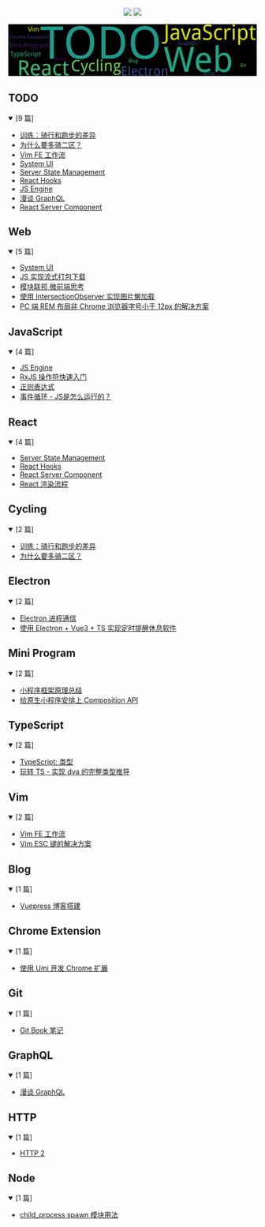
<p align='center'>
    <img src="https://badgen.net/github/issues/lei4519/blog"/>
    <img src="https://badgen.net/badge/last-commit/2024-03-28 14:29:50"/>
</p>

<img src="assets/wordcloud.png" title="词云" alt="词云">
    
















## TODO

<details open>

<summary>[9 篇]</summary>

<ul>
<li><a href='https://github.com/lei4519/blog/issues/64'>训练：骑行和跑步的差异</a></li>
<li><a href='https://github.com/lei4519/blog/issues/63'>为什么要多骑二区？</a></li>
<li><a href='https://github.com/lei4519/blog/issues/62'>Vim FE 工作流</a></li>
<li><a href='https://github.com/lei4519/blog/issues/61'>System UI</a></li>
<li><a href='https://github.com/lei4519/blog/issues/59'>Server State Management</a></li>
<li><a href='https://github.com/lei4519/blog/issues/58'>React Hooks</a></li>
<li><a href='https://github.com/lei4519/blog/issues/57'>JS Engine</a></li>
<li><a href='https://github.com/lei4519/blog/issues/56'>漫谈 GraphQL</a></li>
<li><a href='https://github.com/lei4519/blog/issues/55'>React Server Component</a></li>

</ul>

</details>

## Web

<details open>

<summary>[5 篇]</summary>

<ul>
<li><a href='https://github.com/lei4519/blog/issues/61'>System UI</a></li>
<li><a href='https://github.com/lei4519/blog/issues/53'>JS 实现流式打包下载</a></li>
<li><a href='https://github.com/lei4519/blog/issues/49'>模块联邦 微前端思考</a></li>
<li><a href='https://github.com/lei4519/blog/issues/48'>使用 IntersectionObserver 实现图片懒加载</a></li>
<li><a href='https://github.com/lei4519/blog/issues/45'>PC 端 REM 布局非 Chrome 浏览器字号小于 12px 的解决方案</a></li>

</ul>

</details>

## JavaScript

<details open>

<summary>[4 篇]</summary>

<ul>
<li><a href='https://github.com/lei4519/blog/issues/57'>JS Engine</a></li>
<li><a href='https://github.com/lei4519/blog/issues/52'>RxJS 操作符快速入门</a></li>
<li><a href='https://github.com/lei4519/blog/issues/51'>正则表达式</a></li>
<li><a href='https://github.com/lei4519/blog/issues/47'>事件循环 - JS是怎么运行的？</a></li>

</ul>

</details>

## React

<details open>

<summary>[4 篇]</summary>

<ul>
<li><a href='https://github.com/lei4519/blog/issues/59'>Server State Management</a></li>
<li><a href='https://github.com/lei4519/blog/issues/58'>React Hooks</a></li>
<li><a href='https://github.com/lei4519/blog/issues/55'>React Server Component</a></li>
<li><a href='https://github.com/lei4519/blog/issues/50'>React 渲染流程</a></li>

</ul>

</details>

## Cycling

<details open>

<summary>[2 篇]</summary>

<ul>
<li><a href='https://github.com/lei4519/blog/issues/64'>训练：骑行和跑步的差异</a></li>
<li><a href='https://github.com/lei4519/blog/issues/63'>为什么要多骑二区？</a></li>

</ul>

</details>

## Electron

<details open>

<summary>[2 篇]</summary>

<ul>
<li><a href='https://github.com/lei4519/blog/issues/39'>Electron 进程通信</a></li>
<li><a href='https://github.com/lei4519/blog/issues/36'>使用 Electron + Vue3 + TS 实现定时提醒休息软件</a></li>

</ul>

</details>

## Mini Program

<details open>

<summary>[2 篇]</summary>

<ul>
<li><a href='https://github.com/lei4519/blog/issues/43'>小程序框架原理总结</a></li>
<li><a href='https://github.com/lei4519/blog/issues/42'>给原生小程序安排上 Composition API</a></li>

</ul>

</details>

## TypeScript

<details open>

<summary>[2 篇]</summary>

<ul>
<li><a href='https://github.com/lei4519/blog/issues/60'>TypeScript: 类型</a></li>
<li><a href='https://github.com/lei4519/blog/issues/46'>玩转 TS - 实现 dva 的完整类型推导</a></li>

</ul>

</details>

## Vim

<details open>

<summary>[2 篇]</summary>

<ul>
<li><a href='https://github.com/lei4519/blog/issues/62'>Vim FE 工作流</a></li>
<li><a href='https://github.com/lei4519/blog/issues/54'>Vim ESC 键的解决方案</a></li>

</ul>

</details>

## Blog

<details open>

<summary>[1 篇]</summary>

<ul>
<li><a href='https://github.com/lei4519/blog/issues/38'>Vuepress 博客搭建</a></li>

</ul>

</details>

## Chrome Extension

<details open>

<summary>[1 篇]</summary>

<ul>
<li><a href='https://github.com/lei4519/blog/issues/37'>使用 Umi 开发 Chrome 扩展</a></li>

</ul>

</details>

## Git

<details open>

<summary>[1 篇]</summary>

<ul>
<li><a href='https://github.com/lei4519/blog/issues/40'>Git Book 笔记</a></li>

</ul>

</details>

## GraphQL

<details open>

<summary>[1 篇]</summary>

<ul>
<li><a href='https://github.com/lei4519/blog/issues/56'>漫谈 GraphQL</a></li>

</ul>

</details>

## HTTP

<details open>

<summary>[1 篇]</summary>

<ul>
<li><a href='https://github.com/lei4519/blog/issues/41'>HTTP 2</a></li>

</ul>

</details>

## Node

<details open>

<summary>[1 篇]</summary>

<ul>
<li><a href='https://github.com/lei4519/blog/issues/44'>child_process spawn 模块用法</a></li>

</ul>

</details>